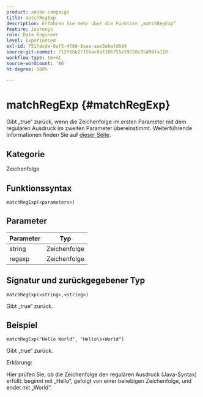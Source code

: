 ```yaml
---
product: adobe campaign
title: matchRegExp
description: Erfahren Sie mehr über die Funktion „matchRegExp“
feature: Journeys
role: Data Engineer
level: Experienced
exl-id: 751fdcde-0af5-4f98-8cea-aae3ebefdb04
source-git-commit: 712f66b2715bac0af206755e59728c95499fa110
workflow-type: tm+mt
source-wordcount: '86'
ht-degree: 100%

---
```


# matchRegExp {#matchRegExp}

Gibt „true“ zurück, wenn die Zeichenfolge im ersten Parameter mit dem regulären Ausdruck im zweiten Parameter übereinstimmt. Weiterführende Informationen finden Sie auf [dieser Seite](https://docs.oracle.com/javase/7/docs/api/java/util/regex/Pattern.html).

## Kategorie

Zeichenfolge

## Funktionssyntax

`matchRegExp(<parameters>)`

## Parameter

| Parameter | Typ |
|--- |--- |
| string | Zeichenfolge |
| regexp | Zeichenfolge |

## Signatur und zurückgegebener Typ

`matchRegExp(<string>,<string>)`

Gibt „true“ zurück.

## Beispiel

`matchRegExp("Hello World", "Hello\s+World")`

Gibt „true“ zurück.

Erklärung:

Hier prüfen Sie, ob die Zeichenfolge den regulären Ausdruck (Java-Syntax) erfüllt: beginnt mit „Hello“, gefolgt von einer beliebigen Zeichenfolge, und endet mit „World“.
